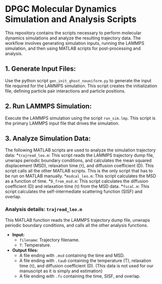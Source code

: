 # DPGC Molecular Dynamics Simulation and Analysis Scripts

This repository contains the scripts necessary to perform molecular dynamics simulations and analyze the resulting trajectory data. The workflow involves generating simulation inputs, running the LAMMPS simulation, and then using MATLAB scripts for post-processing and analysis.


## 1.  **Generate Input Files:**

Use the python script `gen_init_ghost_nouniform.py` to generate the input file required for the LAMMPS simulation. This script creates the initialization file, defining particle pair interactions and particle positions.

## 2.  **Run LAMMPS Simulation:**

Execute the LAMMPS simulation using the script `run_sim.lmp`. This script is the primary LAMMPS input file that drives the simulation.

## 3.  **Analyze Simulation Data:**    
The following MATLAB scripts are used to analyze the simulation trajectory data:
     *`trajread_leo.m`: This script reads the LAMMPS trajectory dump file, unwraps periodic boundary conditions, and calculates the mean squared displacement (MSD), relaxation time (τ), and diffusion coefficient (D). This script calls all the other MATLAB scripts. This is the only script that has to be run on MATLAB manually.
     *`msdcal_leo.m`: This script calculates the MSD as a function of time.
     *`D_from_msd.m`: This script calculates the diffusion coefficient (D) and relaxation time (τ) from the MSD data. 
     *`fscal.m`: This script calculates the self-intermediate scattering function (SISF) and overlap. 



###  Analysis details: `trajread_leo.m`

This MATLAB function reads the LAMMPS trajectory dump file, unwraps periodic boundary conditions, and calls all the other analysis functions.

* **Input:**
    * `filename`:  Trajectory filename.
    * `T`: Temperature.
* **Output files:**
    * A file ending with `.msd` containing the time and MSD.
    * A file ending with `.tauD` containing the temperature (T), relaxation time (τ), and diffusion coefficient (D). (This data is not used for our manuscript as it is simply and estimation)
    * A file ending with `.fs` containing the time, SISF, and overlap.

